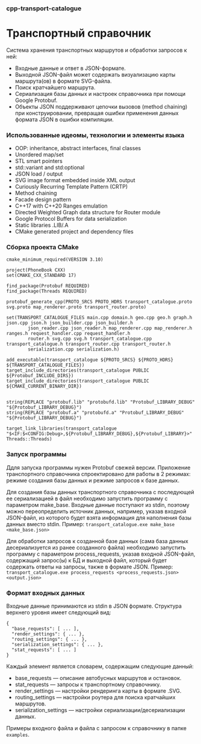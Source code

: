 ### cpp-transport-catalogue
# Транспортный справочник
Система хранения транспортных маршрутов и обработки запросов к ней:
- Входные данные и ответ в JSON-формате.
- Выходной JSON-файл может содержать визуализацию карты маршрута(ов) в формате SVG-файла.  
- Поиск кратчайшего маршрута. 
- Сериализация базы данных и настроек справочника при помощи Google Protobuf. 
- Объекты JSON поддерживают цепочки вызовов (method chaining) при конструировании, превращая ошибки применения данных формата JSON в ошибки компиляции.

### Использованные идеомы, технологии и элементы языка

- OOP: inheritance, abstract interfaces, final classes
- Unordered map/set
- STL smart pointers
- std::variant and std:optional
- JSON load / output
- SVG image format embedded inside XML output
- Curiously Recurring Template Pattern (CRTP)
- Method chaining
- Facade design pattern
- C++17 with С++20 Ranges emulation
- Directed Weighted Graph data structure for Router module
- Google Protocol Buffers for data serialization
- Static libraries .LIB/.A
- CMake generated project and dependency files

### Сборка проекта CMake
```
cmake_minimum_required(VERSION 3.10)

project(PhoneBook CXX)
set(CMAKE_CXX_STANDARD 17)

find_package(Protobuf REQUIRED)
find_package(Threads REQUIRED)

protobuf_generate_cpp(PROTO_SRCS PROTO_HDRS transport_catalogue.proto svg.proto map_renderer.proto transport_router.proto)

set(TRANSPORT_CATALOGUE_FILES main.cpp domain.h geo.cpp geo.h graph.h json.cpp json.h json_builder.cpp json_builder.h
        json_reader.cpp json_reader.h map_renderer.cpp map_renderer.h ranges.h request_handler.cpp request_handler.h
        router.h svg.cpp svg.h transport_catalogue.cpp transport_catalogue.h transport_router.cpp transport_router.h
        serialization.cpp serialization.h)

add_executable(transport_catalogue ${PROTO_SRCS} ${PROTO_HDRS} ${TRANSPORT_CATALOGUE_FILES})
target_include_directories(transport_catalogue PUBLIC ${Protobuf_INCLUDE_DIRS})
target_include_directories(transport_catalogue PUBLIC ${CMAKE_CURRENT_BINARY_DIR})


string(REPLACE "protobuf.lib" "protobufd.lib" "Protobuf_LIBRARY_DEBUG" "${Protobuf_LIBRARY_DEBUG}")
string(REPLACE "protobuf.a" "protobufd.a" "Protobuf_LIBRARY_DEBUG" "${Protobuf_LIBRARY_DEBUG}")

target_link_libraries(transport_catalogue "$<IF:$<CONFIG:Debug>,${Protobuf_LIBRARY_DEBUG},${Protobuf_LIBRARY}>" Threads::Threads)
```

### Запуск программы

Ддля запуска программы нужен Protobuf свежей версии.
Приложение транспортного справочника спроектировано для работы в 2 режимах: режиме создания базы данных и режиме запросов к базе данных.

Для создания базы данных транспортного справочника с последующей ее сериализацией в файл необходимо запустить программу с параметром make_base. Входные данные поступают из stdin, поэтому можно переопределить источник данных, например, указав входной JSON-файл, из которого будет взята информация для наполнения базы данных вместо stdin. Пример:
`transport_catalogue.exe make_base <make_base.json>`

Для обработки запросов к созданной базе данных (сама база данных десериализуется из ранее созданного файла) необходимо запустить программу с параметром process_requests, указав входной JSON-файл, содержащий запрос(ы) к БД и выходной файл, который будет содержать ответы на запросы, также в формате JSON.
Пример: `transport_catalogue.exe process_requests <process_requests.json> <output.json>`

### Формат входных данных

Входные данные принимаются из stdin в JSON формате. Структура верхнего уровня имеет следующий вид:
```
{
  "base_requests": [ ... ],
  "render_settings": { ... },
  "routing_settings": { ... },
  "serialization_settings": { ... },
  "stat_requests": [ ... ]
}
```
Каждый элемент является словарем, содержащим следующие данный:
- base_requests — описание автобусных маршрутов и остановок.
- stat_requests — запросы к транспортному справочнику.
- render_settings — настройки рендеринга карты в формате .SVG.
- routing_settings — настройки роутера для поиска кратчайших маршрутов.
- serialization_settings — настройки сериализации/десериализации данных.

Примеры входного файла и файла с запросом к справочнику в папке `examples`.
